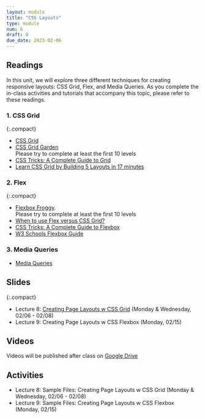 ```yaml
---
layout: module
title: "CSS Layouts"
type: module
num: 6
draft: 0
due_date: 2023-02-06
---
```


## Readings
In this unit, we will explore three different techniques for creating responsive layouts: CSS Grid, Flex, and Media Queries. As you complete the in-class activities and tutorials that accompany this topic, please refer to these readings.

### 1. CSS Grid

{:.compact}
* [CSS Grid](../css-reference/css-grid/)  
* <a href="https://cssgridgarden.com/" target="_blank">CSS Grid Garden</a> <br>Please try to complete at least the first 10 levels 
* <a href="https://css-tricks.com/snippets/css/complete-guide-grid/" target="_blank">CSS Tricks: A Complete Guide to Grid</a>
* <a href="https://www.freecodecamp.org/news/learn-css-grid-by-building-5-layouts/" target="_blank">Learn CSS Grid by Building 5 Layouts in 17 minutes</a>

### 2. Flex

{:.compact}
* <a href="https://flexboxfroggy.com/" target="_blank">Flexbox Froggy</a>.<br>Please try to complete at least the first 10 levels
* <a href="https://university.webflow.com/lesson/flexbox-vs-grid" target="_blank">When to use Flex versus CSS Grid?</a>      
* <a href="https://css-tricks.com/snippets/css/a-guide-to-flexbox/" target="_blank">CSS Tricks: A Complete Guide to Flexbox</a>
* <a href="https://www.w3schools.com/css/css3_flexbox.asp" target="_blank">W3 Schools Flexbox Guide</a>   


### 3. Media Queries
* [Media Queries](../css-reference/media-queries/) 

## Slides

{:.compact}
* Lecture 8: <a href="https://docs.google.com/presentation/d/1MUx4wudYNNZHcCgcpt8vsac_CM0fWOiJRyTDhmrckcQ/edit?usp=sharing" target="_blank">Creating Page Layouts w CSS Grid</a> (Monday & Wednesday, 02/06 - 02/08)
* Lecture 9: Creating Page Layouts w CSS Flexbox (Monday, 02/15) 
<!-- * Lecture 9: <a href="https://docs.google.com/presentation/d/1hd-oHjrl1OGmWhUzTJz8LN4KJhpo9IoHqMGNctfYCHg/edit?usp=sharing" target="_blank">Creating Page Layouts w CSS Flexbox</a> (Monday, 02/15) -->


## Videos
Videos will be published after class on <a href="https://drive.google.com/drive/folders/1O7exzeo0Wg-RmAN7W20R10SSHdEt75Mx" target="_blank">Google Drive</a>

## Activities
* Lecture 8: Sample Files: Creating Page Layouts w CSS Grid (Monday & Wednesday, 02/06 - 02/08)
* Lecture 9: Sample Files: Creating Page Layouts w CSS Flexbox (Monday, 02/15)

<!-- * Lecture 8: <a href="/spring2023/course-files/lectures/lecture08.zip">Sample Files: Creating Page Layouts w CSS Grid</a> (Monday & Wednesday, 02/06 - 02/08) -->


